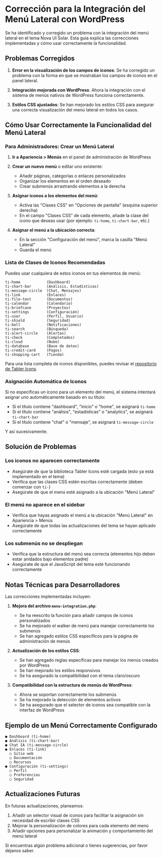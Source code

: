 # Corrección para la Integración del Menú Lateral con WordPress

Se ha identificado y corregido un problema con la integración del menú lateral en el tema Nova UI Solar. Esta guía explica las correcciones implementadas y cómo usar correctamente la funcionalidad.

## Problemas Corregidos

1. **Error en la visualización de los campos de iconos**: Se ha corregido un problema con la forma en que se mostraban los campos de iconos en el panel lateral.

2. **Integración mejorada con WordPress**: Ahora la integración con el sistema de menús nativos de WordPress funciona correctamente.

3. **Estilos CSS ajustados**: Se han mejorado los estilos CSS para asegurar una correcta visualización del menú lateral en todos los casos.

## Cómo Usar Correctamente la Funcionalidad del Menú Lateral

### Para Administradores: Crear un Menú Lateral

1. **Ir a Apariencia > Menús** en el panel de administración de WordPress
2. **Crear un nuevo menú** o editar uno existente:
   - Añadir páginas, categorías o enlaces personalizados
   - Organizar los elementos en el orden deseado
   - Crear submenús arrastrando elementos a la derecha

3. **Asignar iconos a los elementos del menú**:
   - Activa las "Clases CSS" en "Opciones de pantalla" (esquina superior derecha)
   - En el campo "Clases CSS" de cada elemento, añade la clase del icono que deseas usar (por ejemplo: `ti-home`, `ti-chart-bar`, etc.)

4. **Asignar el menú a la ubicación correcta**:
   - En la sección "Configuración del menú", marca la casilla "Menú Lateral"
   - Guarda el menú

### Lista de Clases de Iconos Recomendadas

Puedes usar cualquiera de estos iconos en tus elementos de menú:

```
ti-home            (Dashboard)
ti-chart-bar       (Análisis, Estadísticas)
ti-message-circle  (Chat, Mensajes)
ti-link            (Enlaces)
ti-file-text       (Documentos)
ti-calendar        (Calendario)
ti-briefcase       (Proyectos)
ti-settings        (Configuración)
ti-user            (Perfil, Usuario)
ti-shield          (Seguridad)
ti-bell            (Notificaciones)
ti-search          (Búsqueda)
ti-alert-circle    (Alertas)
ti-check           (Completados)
ti-cloud           (Nube)
ti-database        (Base de datos)
ti-credit-card     (Pagos)
ti-shopping-cart   (Tienda)
```

Para una lista completa de iconos disponibles, puedes revisar el [repositorio de Tabler Icons](https://github.com/tabler/tabler-icons/tree/main/icons).

### Asignación Automática de Iconos

Si no especificas un icono para un elemento del menú, el sistema intentará asignar uno automáticamente basado en su título:

- Si el título contiene "dashboard", "inicio" o "home", se asignará `ti-home`
- Si el título contiene "análisis", "estadísticas" o "analytics", se asignará `ti-chart-bar`
- Si el título contiene "chat" o "mensaje", se asignará `ti-message-circle`

Y así sucesivamente.

## Solución de Problemas

### Los iconos no aparecen correctamente

- Asegúrate de que la biblioteca Tabler Icons esté cargada (esto ya está implementado en el tema)
- Verifica que las clases CSS estén escritas correctamente (deben comenzar con `ti-`)
- Asegúrate de que el menú esté asignado a la ubicación "Menú Lateral"

### El menú no aparece en el sidebar

- Verifica que hayas asignado el menú a la ubicación "Menú Lateral" en Apariencia > Menús
- Asegúrate de que todas las actualizaciones del tema se hayan aplicado correctamente

### Los submenús no se despliegan

- Verifica que la estructura del menú sea correcta (elementos hijo deben estar anidados bajo elementos padre)
- Asegúrate de que el JavaScript del tema esté funcionando correctamente

## Notas Técnicas para Desarrolladores

Las correcciones implementadas incluyen:

1. **Mejora del archivo `menu-integration.php`**:
   - Se ha reescrito la función para añadir campos de iconos personalizados
   - Se ha mejorado el walker de menú para manejar correctamente los submenús
   - Se han agregado estilos CSS específicos para la página de administración de menús

2. **Actualización de los estilos CSS**:
   - Se han agregado reglas específicas para manejar los menús creados por WordPress
   - Se han mejorado los estilos responsivos
   - Se ha asegurado la compatibilidad con el tema claro/oscuro

3. **Compatibilidad con la estructura de menús de WordPress**:
   - Ahora se soportan correctamente los submenús
   - Se ha mejorado la detección de elementos activos
   - Se ha asegurado que el selector de iconos sea compatible con la interfaz de WordPress

## Ejemplo de un Menú Correctamente Configurado

```
● Dashboard (ti-home)
● Análisis (ti-chart-bar)
● Chat IA (ti-message-circle)
● Enlaces (ti-link)
  ○ Sitio web
  ○ Documentación
  ○ Recursos
● Configuración (ti-settings)
  ○ Perfil
  ○ Preferencias
  ○ Seguridad
```

## Actualizaciones Futuras

En futuras actualizaciones, planeamos:

1. Añadir un selector visual de iconos para facilitar la asignación sin necesidad de escribir clases CSS
2. Mejorar la personalización de colores para cada elemento del menú
3. Añadir opciones para personalizar la animación y comportamiento del menú lateral

Si encuentras algún problema adicional o tienes sugerencias, por favor déjanos saber.
